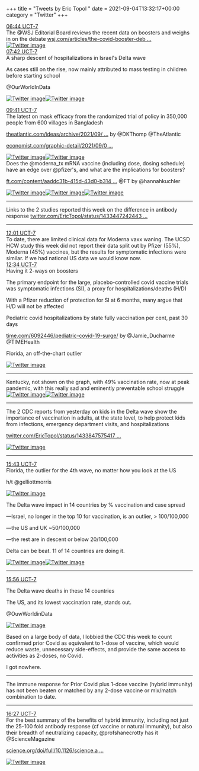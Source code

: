 +++
title = "Tweets by Eric Topol " 
date = 2021-09-04T13:32:17+00:00
category = "Twitter"
+++
<div class="tweet"> 
<div class="profile"> 
<a href="https://twitter.com/erictopol/status/1434150373913104388" target="_blank" rel="noreferer">06:44 UCT-7</a> 
</div> 
<div class="content"> 
The @WSJ Editorial Board reviews the recent data on boosters and weighs in on the debate <a href="https://www.wsj.com/articles/the-covid-booster-debate-third-shot-pfizer-moderna-anthony-fauci-joe-biden-11630702772?mod=opinion_lead_pos1" target="_blank" rel="noreferer">wsj.com/articles/the-covid-booster-deb ...</a> 
 </div> 
<a href="/twitter/erictopol/images/E-cgB63VEAA5M8b.jpg"  ><img src="/twitter/erictopol/images/E-cgB63VEAA5M8b.jpg" alt="Twitter image" ></img></a></div> 
<div class="tweet"> 
<div class="profile"> 
<a href="https://twitter.com/erictopol/status/1434164903753838594" target="_blank" rel="noreferer">07:42 UCT-7</a> 
</div> 
<div class="content"> 
A sharp descent of hospitalizations in Israel's Delta wave

As cases still on the rise, now mainly attributed to mass testing in children before starting school

@OurWorldInData </div> 
<a href="/twitter/erictopol/images/E-cs35XVUAMLyAD.jpg"  ><img src="/twitter/erictopol/images/E-cs35XVUAMLyAD.jpg" alt="Twitter image" ></img></a><a href="/twitter/erictopol/images/E-cr8lRUcAE7WaK.jpg"  ><img src="/twitter/erictopol/images/E-cr8lRUcAE7WaK.jpg" alt="Twitter image" ></img></a></div> 
<div class="tweet"> 
<div class="profile"> 
<a href="https://twitter.com/erictopol/status/1434194927806607361" target="_blank" rel="noreferer">09:41 UCT-7</a> 
</div> 
<div class="content"> 
The latest on mask efficacy from the randomized trial of policy in 350,000 people from 600 villages in Bangladesh

<a href="https://www.theatlantic.com/ideas/archive/2021/09/masks-were-working-all-along/619989/" target="_blank" rel="noreferer">theatlantic.com/ideas/archive/2021/09/ ...</a> 
 by @DKThomp @TheAtlantic 

<a href="https://www.economist.com/graphic-detail/2021/09/03/real-world-evidence-shows-face-masks-reduce-covid-19s-spread" target="_blank" rel="noreferer">economist.com/graphic-detail/2021/09/0 ...</a> 
 </div> 
<a href="/twitter/erictopol/images/E-dH9SEVEAMPhwa.jpg"  ><img src="/twitter/erictopol/images/E-dH9SEVEAMPhwa.jpg" alt="Twitter image" ></img></a><a href="/twitter/erictopol/images/E-dIJJcVcAANfV6.jpg"  ><img src="/twitter/erictopol/images/E-dIJJcVcAANfV6.jpg" alt="Twitter image" ></img></a></div> 
<div class="thread"> 
<div class="thread-content"> 
Does the @moderna_tx mRNA vaccine (including dose, dosing schedule) have an edge over @pfizer's, and what are the implications for boosters?

<a href="https://www.ft.com/content/aaddc31b-415d-43d0-b314-bc89a8b860e0" target="_blank" rel="noreferer">ft.com/content/aaddc31b-415d-43d0-b314 ...</a> 
 @FT by @hannahkuchler </div> 
<a href="/twitter/erictopol/images/E-cdAWMVEAIRi_J.jpg"  ><img src="/twitter/erictopol/images/E-cdAWMVEAIRi_J.jpg" alt="Twitter image" ></img></a><a href="/twitter/erictopol/images/E-cdDacVkAIW_ys.jpg"  ><img src="/twitter/erictopol/images/E-cdDacVkAIW_ys.jpg" alt="Twitter image" ></img></a><a href="/twitter/erictopol/images/E-cdGY3VgAAbHwt.jpg"  ><img src="/twitter/erictopol/images/E-cdGY3VgAAbHwt.jpg" alt="Twitter image" ></img></a><hr><div class="thread-content"> 
Links to the 2 studies reported this week on the difference in antibody response <a href="https://twitter.com/EricTopol/status/1433447242443091973" target="_blank" rel="noreferer">twitter.com/EricTopol/status/1433447242443 ...</a> 
</div> 
<hr><div class="profile"> 
<a href="https://twitter.com/erictopol/status/1434230261802156041" target="_blank" rel="noreferer">12:01 UCT-7</a> 
</div> 
<div class="content"> 
To date, there are limited clinical data for Moderna vaxx waning. The UCSD HCW study this week did not report their data split out by Pfizer (55%), Moderna (45%) vaccines, but the results for symptomatic infections were similar. If we had national US data we would know now.</div> 
</div> 
<div class="tweet"> 
<div class="profile"> 
<a href="https://twitter.com/erictopol/status/1434238427411611648" target="_blank" rel="noreferer">12:34 UCT-7</a> 
</div> 
<div class="content"> 
Having it 2-ways on boosters

The primary endpoint for the large, placebo-controlled covid vaccine trials was symptomatic infections (SI), a proxy for hospitalizations/deaths (H/D)

With a Pfizer reduction of protection for SI at 6 months, many argue that H/D will not be affected</div> 
</div> 
<div class="thread"> 
<div class="thread-content"> 
Pediatric covid hospitalizations by state fully vaccination per cent, past 30 days

<a href="https://time.com/6092446/pediatric-covid-19-surge/" target="_blank" rel="noreferer">time.com/6092446/pediatric-covid-19-surge/</a> 
 by @Jamie_Ducharme @TIMEHealth 

Florida, an off-the-chart outlier </div> 
<a href="/twitter/erictopol/images/E-ci4vWVcAEvrkZ.jpg"  ><img src="/twitter/erictopol/images/E-ci4vWVcAEvrkZ.jpg" alt="Twitter image" ></img></a><hr><div class="thread-content"> 
Kentucky, not shown on the graph, with 49% vaccination rate, now at peak pandemic, with this really sad and eminently preventable school struggle </div> 
<a href="/twitter/erictopol/images/E-dE-bGUYAAEzOT.jpg"  ><img src="/twitter/erictopol/images/E-dE-bGUYAAEzOT.jpg" alt="Twitter image" ></img></a><a href="/twitter/erictopol/images/E-dFKydUYAgPA6z.jpg"  ><img src="/twitter/erictopol/images/E-dFKydUYAgPA6z.jpg" alt="Twitter image" ></img></a><hr><div class="thread-content"> 
The 2 CDC reports from yesterday on kids in the Delta wave show the importance of vaccination in adults, at the state level, to help protect kids from infections, emergency department visits, and hospitalizations 

<a href="https://twitter.com/EricTopol/status/1433847575417810946" target="_blank" rel="noreferer">twitter.com/EricTopol/status/1433847575417 ...</a> 
 </div> 
<a href="/twitter/erictopol/images/E-dHKGVVcAAU4Xc.png"  ><img src="/twitter/erictopol/images/E-dHKGVVcAAU4Xc.png" alt="Twitter image" ></img></a><hr><div class="profile"> 
<a href="https://twitter.com/erictopol/status/1434286121232470018" target="_blank" rel="noreferer">15:43 UCT-7</a> 
</div> 
<div class="content"> 
Florida, the outlier for the 4th wave, no matter how you look at the US

h/t @gelliottmorris </div> 
<a href="/twitter/erictopol/images/E-ebe4mVkAAJgWo.jpg"  ><img src="/twitter/erictopol/images/E-ebe4mVkAAJgWo.jpg" alt="Twitter image" ></img></a></div> 
<div class="thread"> 
<div class="thread-content"> 
The Delta wave impact in 14 countries by % vaccination and case spread

—Israel, no longer in the top 10 for vaccination, is an outlier, &gt; 100/100,000

—the US and UK ~50/100,000

—the rest are in descent or below 20/100,000

Delta can be beat. 11 of 14 countries are doing it. </div> 
<a href="/twitter/erictopol/images/E-UENE2VQAEzuA0.jpg"  ><img src="/twitter/erictopol/images/E-UENE2VQAEzuA0.jpg" alt="Twitter image" ></img></a><a href="/twitter/erictopol/images/E-UEaC7VkAQ6RS3.jpg"  ><img src="/twitter/erictopol/images/E-UEaC7VkAQ6RS3.jpg" alt="Twitter image" ></img></a><hr><div class="profile"> 
<a href="https://twitter.com/erictopol/status/1434289353199550465" target="_blank" rel="noreferer">15:56 UCT-7</a> 
</div> 
<div class="content"> 
The Delta wave deaths in these 14 countries

The US, and its lowest vaccination rate, stands out.

@OuwWorldinData </div> 
<a href="/twitter/erictopol/images/E-eeEffVcAEHLFm.jpg"  ><img src="/twitter/erictopol/images/E-eeEffVcAEHLFm.jpg" alt="Twitter image" ></img></a></div> 
<div class="thread"> 
<div class="thread-content"> 
Based on a large body of data, I lobbied the CDC this week to count confirmed prior Covid as equivalent to 1-dose of vaccine, which would reduce waste, unnecessary side-effects, and provide the same access to activities as 2-doses, no Covid.

I got nowhere.</div> 
<hr><div class="thread-content"> 
The immune response for Prior Covid plus 1-dose vaccine (hybrid immunity) has not been beaten or matched by any 2-dose vaccine or mix/match combination to date.</div> 
<hr><div class="profile"> 
<a href="https://twitter.com/erictopol/status/1434297208187224069" target="_blank" rel="noreferer">16:27 UCT-7</a> 
</div> 
<div class="content"> 
For the best summary of the benefits of hybrid immunity, including not just the 25-100 fold antibody response (cf vaccine or natural immunity), but also their breadth of neutralizing capacity, @profshanecrotty has it @ScienceMagazine 

<a href="https://www.science.org/doi/full/10.1126/science.abj2258" target="_blank" rel="noreferer">science.org/doi/full/10.1126/science.a ...</a> 
 </div> 
<a href="/twitter/erictopol/images/E-elEzFVgAQd3wG.jpg"  ><img src="/twitter/erictopol/images/E-elEzFVgAQd3wG.jpg" alt="Twitter image" ></img></a></div> 


